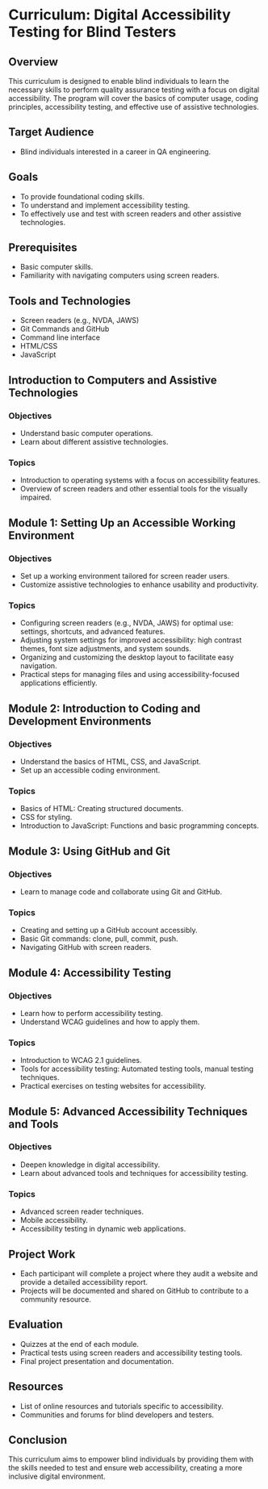 # Curriculum: Digital Accessibility Testing for Blind Testers

## Overview
This curriculum is designed to enable blind individuals to learn the necessary skills to perform quality assurance testing with a focus on digital accessibility. The program will cover the basics of computer usage, coding principles, accessibility testing, and effective use of assistive technologies.

## Target Audience
- Blind individuals interested in a career in QA engineering.

## Goals
- To provide foundational coding skills.
- To understand and implement accessibility testing.
- To effectively use and test with screen readers and other assistive technologies.

## Prerequisites
- Basic computer skills.
- Familiarity with navigating computers using screen readers.

## Tools and Technologies
- Screen readers (e.g., NVDA, JAWS)
- Git Commands and GitHub
- Command line interface
- HTML/CSS
- JavaScript

## Introduction to Computers and Assistive Technologies
### Objectives
- Understand basic computer operations.
- Learn about different assistive technologies.
### Topics
- Introduction to operating systems with a focus on accessibility features.
- Overview of screen readers and other essential tools for the visually impaired.

## Module 1: Setting Up an Accessible Working Environment
### Objectives
- Set up a working environment tailored for screen reader users.
- Customize assistive technologies to enhance usability and productivity.
### Topics
- Configuring screen readers (e.g., NVDA, JAWS) for optimal use: settings, shortcuts, and advanced features.
- Adjusting system settings for improved accessibility: high contrast themes, font size adjustments, and system sounds.
- Organizing and customizing the desktop layout to facilitate easy navigation.
- Practical steps for managing files and using accessibility-focused applications efficiently.

## Module 2: Introduction to Coding and Development Environments
### Objectives
- Understand the basics of HTML, CSS, and JavaScript.
- Set up an accessible coding environment.
### Topics
- Basics of HTML: Creating structured documents.
- CSS for styling.
- Introduction to JavaScript: Functions and basic programming concepts.

## Module 3: Using GitHub and Git
### Objectives
- Learn to manage code and collaborate using Git and GitHub.
### Topics
- Creating and setting up a GitHub account accessibly.
- Basic Git commands: clone, pull, commit, push.
- Navigating GitHub with screen readers.

## Module 4: Accessibility Testing
### Objectives
- Learn how to perform accessibility testing.
- Understand WCAG guidelines and how to apply them.
### Topics
- Introduction to WCAG 2.1 guidelines.
- Tools for accessibility testing: Automated testing tools, manual testing techniques.
- Practical exercises on testing websites for accessibility.

## Module 5: Advanced Accessibility Techniques and Tools
### Objectives
- Deepen knowledge in digital accessibility.
- Learn about advanced tools and techniques for accessibility testing.
### Topics
- Advanced screen reader techniques.
- Mobile accessibility.
- Accessibility testing in dynamic web applications.

## Project Work
- Each participant will complete a project where they audit a website and provide a detailed accessibility report.
- Projects will be documented and shared on GitHub to contribute to a community resource.

## Evaluation
- Quizzes at the end of each module.
- Practical tests using screen readers and accessibility testing tools.
- Final project presentation and documentation.

## Resources
- List of online resources and tutorials specific to accessibility.
- Communities and forums for blind developers and testers.

## Conclusion
This curriculum aims to empower blind individuals by providing them with the skills needed to test and ensure web accessibility, creating a more inclusive digital environment.

